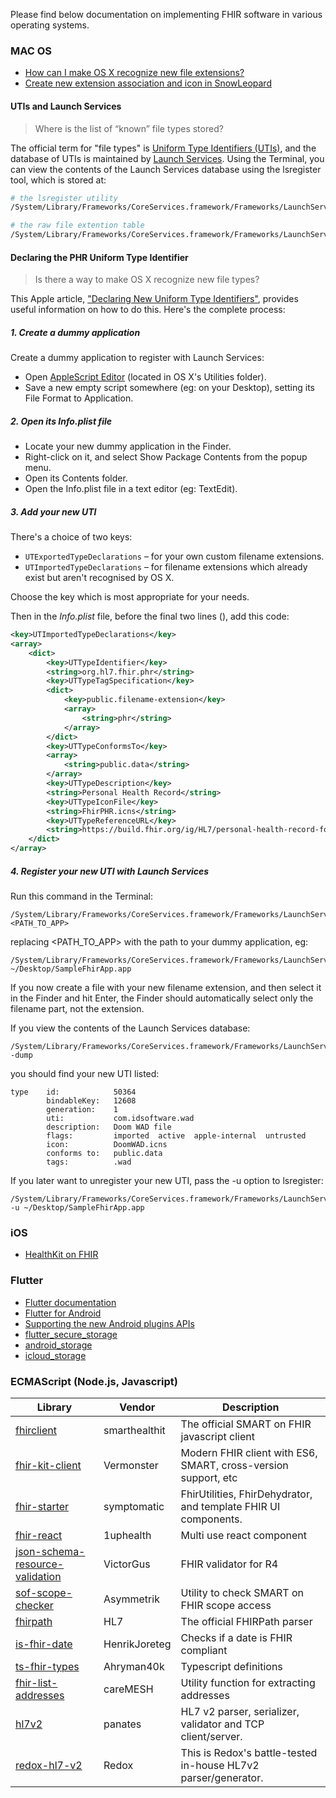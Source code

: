 
Please find below documentation on implementing FHIR software in various operating systems.

### MAC OS
- [How can I make OS X recognize new file extensions?](https://apple.stackexchange.com/questions/47319/how-can-i-make-os-x-recognize-new-file-extensions)  
- [Create new extension association and icon in SnowLeopard](https://superuser.com/questions/246476/create-new-extension-association-and-icon-in-snowleopard/246493#246493)  

#### UTIs and Launch Services  

> Where is the list of “known” file types stored? 

The official term for "file types" is [Uniform Type Identifiers (UTIs)](https://developer.apple.com/library/archive/documentation/FileManagement/Conceptual/understanding_utis/understand_utis_conc/understand_utis_conc.html), and the database of UTIs is maintained by [Launch Services](https://developer.apple.com/library/archive/documentation/Carbon/Conceptual/LaunchServicesConcepts/LSCConcepts/LSCConcepts.html).  Using the Terminal, you can view the contents of the Launch Services database using the lsregister tool, which is stored at:

```bash
# the lsregister utility
/System/Library/Frameworks/CoreServices.framework/Frameworks/LaunchServices.framework/Support/lsregister 

# the raw file extention table
/System/Library/Frameworks/CoreServices.framework/Frameworks/LaunchServices.framework/Support/lsregister -dump
```

#### Declaring the PHR Uniform Type Identifier

> Is there a way to make OS X recognize new file types? 

This Apple article, ["Declaring New Uniform Type Identifiers"](https://developer.apple.com/library/archive/documentation/FileManagement/Conceptual/understanding_utis/understand_utis_declare/understand_utis_declare.html), provides useful information on how to do this. Here's the complete process:

##### 1. Create a dummy application
Create a dummy application to register with Launch Services:

- Open [AppleScript Editor](https://en.wikipedia.org/wiki/AppleScript_Editor) (located in OS X's Utilities folder).  
- Save a new empty script somewhere (eg: on your Desktop), setting its File Format to Application.  

##### 2. Open its Info.plist file
- Locate your new dummy application in the Finder.  
- Right-click on it, and select Show Package Contents from the popup menu.  
- Open its Contents folder.  
- Open the Info.plist file in a text editor (eg: TextEdit).  

##### 3. Add your new UTI
There's a choice of two keys:

- `UTExportedTypeDeclarations` – for your own custom filename extensions.  
- `UTImportedTypeDeclarations` – for filename extensions which already exist but aren't recognised by OS X.  

Choose the key which is most appropriate for your needs.

Then in the _Info.plist_ file, before the final two lines (</dict></plist>), add this code:

```xml
<key>UTImportedTypeDeclarations</key>
<array>
    <dict>
        <key>UTTypeIdentifier</key>
        <string>org.hl7.fhir.phr</string>
        <key>UTTypeTagSpecification</key>
        <dict>
            <key>public.filename-extension</key>
            <array>
                <string>phr</string>
            </array>
        </dict>
        <key>UTTypeConformsTo</key>
        <array>
            <string>public.data</string>
        </array>
        <key>UTTypeDescription</key>
        <string>Personal Health Record</string>
        <key>UTTypeIconFile</key>
        <string>FhirPHR.icns</string>
        <key>UTTypeReferenceURL</key>
        <string>https://build.fhir.org/ig/HL7/personal-health-record-format-ig/</string>
    </dict>
</array>
```


##### 4. Register your new UTI with Launch Services

Run this command in the Terminal:

```
/System/Library/Frameworks/CoreServices.framework/Frameworks/LaunchServices.framework/Support/lsregister <PATH_TO_APP>
```

replacing <PATH_TO_APP> with the path to your dummy application, eg:

```
/System/Library/Frameworks/CoreServices.framework/Frameworks/LaunchServices.framework/Support/lsregister ~/Desktop/SampleFhirApp.app 
```

If you now create a file with your new filename extension, and then select it in the Finder and hit Enter, the Finder should automatically select only the filename part, not the extension.

If you view the contents of the Launch Services database:

```
/System/Library/Frameworks/CoreServices.framework/Frameworks/LaunchServices.framework/Support/lsregister -dump
```

you should find your new UTI listed:

```
type    id:            50364
        bindableKey:   12608
        generation:    1
        uti:           com.idsoftware.wad
        description:   Doom WAD file
        flags:         imported  active  apple-internal  untrusted
        icon:          DoomWAD.icns
        conforms to:   public.data
        tags:          .wad
```

If you later want to unregister your new UTI, pass the -u option to lsregister:

```
/System/Library/Frameworks/CoreServices.framework/Frameworks/LaunchServices.framework/Support/lsregister -u ~/Desktop/SampleFhirApp.app 
```

### iOS
- [HealthKit on FHIR](https://github.com/StanfordBDHG/HealthKitOnFHIR)



### Flutter  
- [Flutter documentation](https://docs.flutter.dev/)
- [Flutter for Android](https://docs.flutter.dev/get-started/flutter-for/android-devs)  
- [Supporting the new Android plugins APIs](https://docs.flutter.dev/development/platform-integration/android/plugin-api-migration)
- [flutter_secure_storage](https://flutterappworld.com/a-flutter-plugin-to-store-data-in-secure-storage/)
- [android_storage](https://pub.dev/packages/android_storage)
- [icloud_storage](https://pub.dev/packages/icloud_storage)

### ECMAScript (Node.js, Javascript)

Library           | Vendor        | Description 
----------------- | ------------- | -------------
[fhirclient](https://www.npmjs.com/package/fhirclient) | smarthealthit | The official SMART on FHIR javascript client  
[fhir-kit-client](https://www.npmjs.com/package/fhir-kit-client) | Vermonster | Modern FHIR client with ES6, SMART, cross-version support, etc   
[fhir-starter](https://www.npmjs.com/package/fhir-starter) | symptomatic  | FhirUtilities, FhirDehydrator, and template FHIR UI components.
[fhir-react](https://www.npmjs.com/package/fhir-react) | 1uphealth | Multi use react component
[json-schema-resource-validation](https://www.npmjs.com/package/json-schema-resource-validation) | VictorGus | FHIR validator for R4  
[sof-scope-checker](https://www.npmjs.com/package/@asymmetrik/sof-scope-checker) | Asymmetrik | Utility to check SMART on FHIR scope access  
[fhirpath](https://www.npmjs.com/package/fhirpath) | HL7 | The official FHIRPath parser  
[is-fhir-date](https://www.npmjs.com/package/is-fhir-date) | HenrikJoreteg | Checks if a date is FHIR compliant
[ts-fhir-types](https://www.npmjs.com/package/@ahryman40k/ts-fhir-types) | Ahryman40k | Typescript definitions   
[fhir-list-addresses](https://www.npmjs.com/package/fhir-list-addresses) | careMESH | Utility function for extracting addresses  
[hl7v2](https://www.npmjs.com/package/hl7v2) | panates | HL7 v2 parser, serializer, validator and TCP client/server.
[redox-hl7-v2](https://www.npmjs.com/package/@redoxengine/redox-hl7-v2) | Redox | This is Redox's battle-tested in-house HL7v2 parser/generator.  
